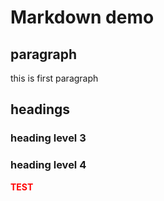 # Markdown demo

## paragraph

this is first paragraph

## headings

### heading level 3

### heading level 4

<strong style="color:red">TEST</strong>
